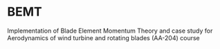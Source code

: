 # BEMT
Implementation of Blade Element Momentum Theory and case study for Aerodynamics of wind turbine and rotating blades (AA-204) course
